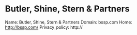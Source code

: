 
# Butler, Shine, Stern & Partners

Name: Butler, Shine, Stern & Partners
Domain: bssp.com
Home: http://bssp.com/
Privacy_policy: http://
